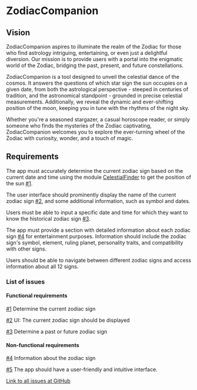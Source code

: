 # ZodiacCompanion
## Vision

ZodiacCompanion aspires to illuminate the realm of the Zodiac for those who find astrology intriguing, entertaining, or even just a delightful diversion. Our mission is to provide users with a portal into the enigmatic world of the Zodiac, bridging the past, present, and future constellations.

ZodiacCompanion is a tool designed to unveil the celestial dance of the cosmos. It answers the questions of which star sign the sun occupies on a given date, from both the astrological perspective - steeped in centuries of tradition, and the astronomical standpoint - grounded in precise celestial measurements. Additionally, we reveal the dynamic and ever-shifting position of the moon, keeping you in tune with the rhythms of the night sky.

Whether you're a seasoned stargazer, a casual horoscope reader, or simply someone who finds the mysteries of the Zodiac captivating, ZodiacCompanion welcomes you to explore the ever-turning wheel of the Zodiac with curiosity, wonder, and a touch of magic.

## Requirements
The app must accurately determine the current zodiac sign based on the current date and time using the module [CelestialFinder](https://www.npmjs.com/package/celestialfinder) to get the position of the sun [#1](https://github.com/JFSvensson/1DV610_L3_JFSvensson/issues/1).

The user interface should prominently display the name of the current zodiac sign [#2](https://github.com/JFSvensson/1DV610_L3_JFSvensson/issues/2), and some additional information, such as symbol and dates.

Users must be able to input a specific date and time for which they want to know the historical zodiac sign [#3](https://github.com/JFSvensson/1DV610_L3_JFSvensson/issues/3).

The app must provide a section with detailed information about each zodiac sign [#4](https://github.com/JFSvensson/1DV610_L3_JFSvensson/issues/4) for entertainment purposes. Information should include the zodiac sign's symbol, element, ruling planet, personality traits, and compatibility with other signs.

Users should be able to navigate between different zodiac signs and access information about all 12 signs.

### List of issues
#### Functional requirements
[#1](https://github.com/JFSvensson/1DV610_L3_JFSvensson/issues/1) Determine the current zodiac sign 

[#2](https://github.com/JFSvensson/1DV610_L3_JFSvensson/issues/2) UI: The current zodiac sign should be displayed

[#3](https://github.com/JFSvensson/1DV610_L3_JFSvensson/issues/3) Determine a past or future zodiac sign

#### Non-functional requirements
[#4](https://github.com/JFSvensson/1DV610_L3_JFSvensson/issues/4) Information about the zodiac sign

[#5](https://github.com/JFSvensson/1DV610_L3_JFSvensson/issues/5) The app should have a user-friendly and intuitive interface. 


[Link to all issues at GitHub](https://github.com/JFSvensson/1DV610_L3_JFSvensson/issues)

